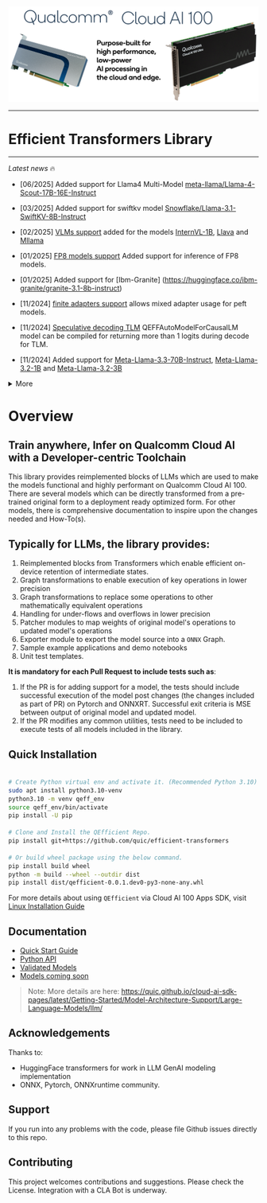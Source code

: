 ![alt text](docs/image/Cloud_AI_100.png)


---
# Efficient Transformers Library 
---

*Latest news* :fire: <br>
- [06/2025] Added support for Llama4 Multi-Model [meta-llama/Llama-4-Scout-17B-16E-Instruct](https://huggingface.co/meta-llama/Llama-4-Scout-17B-16E-Instruct)
- [03/2025] Added support for swiftkv model [Snowflake/Llama-3.1-SwiftKV-8B-Instruct](https://huggingface.co/Snowflake/Llama-3.1-SwiftKV-8B-Instruct)
- [02/2025] [VLMs support](https://github.com/quic/efficient-transformers/pull/267) added for the models [InternVL-1B](https://huggingface.co/OpenGVLab/InternVL2_5-1B), [Llava](https://huggingface.co/llava-hf/llava-1.5-7b-hf) and [Mllama](https://huggingface.co/meta-llama/Llama-3.2-11B-Vision-Instruct)
- [01/2025] [FP8 models support](https://huggingface.co/collections/neuralmagic/fp8-llms-for-vllm-666742ed2b78b7ac8df13127) Added support for inference of FP8 models.

- [01/2025] Added support for [Ibm-Granite] (https://huggingface.co/ibm-granite/granite-3.1-8b-instruct)
- [11/2024] [finite adapters support](https://github.com/quic/efficient-transformers/pull/153) allows mixed adapter usage for peft models.
- [11/2024] [Speculative decoding TLM](https://github.com/quic/efficient-transformers/pull/119) QEFFAutoModelForCausalLM model can be compiled for returning more than 1 logits during decode for TLM.
- [11/2024] Added support for [Meta-Llama-3.3-70B-Instruct](https://huggingface.co/meta-llama/Llama-3.3-70B-Instruct), [Meta-Llama-3.2-1B](https://huggingface.co/meta-llama/Llama-3.2-1B) and [Meta-Llama-3.2-3B](https://huggingface.co/meta-llama/Llama-3.2-3B)

<details>
<summary>More</summary>
- [04/2025] [Granite 3.0 and 3.1 Language MOE Models] (https://huggingface.co/ibm-granite/granite-3.0-1b-a400m-base)
- [09/2024] [AWQ](https://arxiv.org/abs/2306.00978)/[GPTQ](https://arxiv.org/abs/2210.17323) 4-bit quantized models are supported <br>
- [09/2024] Now we support [PEFT](https://huggingface.co/docs/peft/index) models
- [01/2025] Added support for [Ibm-Granite] (https://huggingface.co/ibm-granite/granite-3.1-8b-instruct)
- [01/2025] Added support for [Ibm-Granite-Guardian] (https://huggingface.co/ibm-granite/granite-guardian-3.1-8b)
- [09/2024] Added support for [Gemma-2-Family](https://huggingface.co/collections/google/gemma-2-release-667d6600fd5220e7b967f315)<br>
- [09/2024] Added support for [CodeGemma-Family](https://huggingface.co/collections/google/codegemma-release-66152ac7b683e2667abdee11)
- [09/2024] Added support for [Gemma-Family](https://huggingface.co/collections/google/gemma-release-65d5efbccdbb8c4202ec078b)
- [09/2024] Added support for [Meta-Llama-3.1-8B](https://huggingface.co/meta-llama/Meta-Llama-3.1-8B)
- [09/2024] Added support for [Meta-Llama-3.1-8B-Instruct](https://huggingface.co/meta-llama/Meta-Llama-3.1-8B-Instruct)
- [09/2024] Added support for [Meta-Llama-3.1-70B-Instruct](https://huggingface.co/meta-llama/Meta-Llama-3.1-70B-Instruct)
- [09/2024] Added support for [granite-20b-code-base](https://huggingface.co/ibm-granite/granite-20b-code-base-8k)
- [09/2024] Added support for [granite-20b-code-instruct-8k](https://huggingface.co/ibm-granite/granite-20b-code-instruct-8k)
- [09/2024] Added support for [Starcoder1-15B](https://huggingface.co/bigcode/starcoder)
- [08/2024] Added support for inference optimization technique ```continuous batching```
- [08/2024] Added support for [Jais-adapted-70b](https://huggingface.co/inceptionai/jais-adapted-70b)
- [08/2024] Added support for [Jais-adapted-13b-chat](https://huggingface.co/inceptionai/jais-adapted-13b-chat)
- [08/2024] Added support for [Jais-adapted-7b](https://huggingface.co/inceptionai/jais-adapted-7b)
- [06/2024] Added support for [GPT-J-6B](https://huggingface.co/EleutherAI/gpt-j-6b)
- [06/2024] Added support for [Qwen2-1.5B-Instruct](https://huggingface.co/Qwen/Qwen2-1.5B-Instruct)
- [06/2024] Added support for [StarCoder2-15B](https://huggingface.co/bigcode/starcoder2-15b)
- [06/2024] Added support for [Phi3-Mini-4K-Instruct](https://huggingface.co/microsoft/Phi-3-mini-4k-instruct)
- [06/2024] Added support for [Codestral-22B-v0.1](https://huggingface.co/mistralai/Codestral-22B-v0.1)
- [06/2024] Added support for [Vicuna-v1.5](https://huggingface.co/lmsys/vicuna-13b-v1.5)
- [05/2024] Added support for [Mixtral-8x7B](https://huggingface.co/mistralai/Mixtral-8x7B-v0.1) & [Mistral-7B-Instruct-v0.1](https://huggingface.co/mistralai/Mistral-7B-Instruct-v0.1).
- [04/2024] Initial release of [efficient transformers](https://github.com/quic/efficient-transformers) for seamless inference on pre-trained LLMs.
</details>

# Overview

## Train anywhere, Infer on Qualcomm Cloud AI with a Developer-centric Toolchain

This library provides reimplemented blocks of LLMs which are used to make the models functional and highly performant on Qualcomm Cloud AI 100.
There are several models which can be directly transformed from a pre-trained original form to a deployment ready optimized form.
For other models, there is comprehensive documentation to inspire upon the changes needed and How-To(s).

## Typically for LLMs, the library provides:
1. Reimplemented blocks from Transformers <link> which enable efficient on-device retention of intermediate states.
2. Graph transformations to enable execution of key operations in lower precision
3. Graph transformations to replace some operations to other mathematically equivalent operations
4. Handling for under-flows and overflows in lower precision
5. Patcher modules to map weights of original model's operations to updated model's operations
6. Exporter module to export the model source into a `ONNX` Graph.
7. Sample example applications and demo notebooks
8. Unit test templates. 

**It is mandatory for each Pull Request to include tests such as**:
1. If the PR is for adding support for a model, the tests should include successful execution of the model post changes (the changes included as part of PR) on Pytorch and ONNXRT. Successful exit criteria is MSE between output of original model and updated model.
2. If the PR modifies any common utilities, tests need to be included to execute tests of all models included in the library.


## Quick Installation
```bash

# Create Python virtual env and activate it. (Recommended Python 3.10)
sudo apt install python3.10-venv
python3.10 -m venv qeff_env
source qeff_env/bin/activate
pip install -U pip

# Clone and Install the QEfficient Repo.
pip install git+https://github.com/quic/efficient-transformers

# Or build wheel package using the below command.
pip install build wheel
python -m build --wheel --outdir dist
pip install dist/qefficient-0.0.1.dev0-py3-none-any.whl

``` 

For more details about using ``QEfficient`` via Cloud AI 100 Apps SDK, visit [Linux Installation Guide](https://quic.github.io/efficient-transformers/source/installation.html)


## Documentation

* [Quick Start Guide](https://quic.github.io/efficient-transformers/source/quick_start.html#)
* [Python API](https://quic.github.io/efficient-transformers/source/hl_api.html)
* [Validated Models](https://quic.github.io/efficient-transformers/source/validate.html)
* [Models coming soon](https://quic.github.io/efficient-transformers/source/validate.html#models-coming-soon)

> Note: More details are here: https://quic.github.io/cloud-ai-sdk-pages/latest/Getting-Started/Model-Architecture-Support/Large-Language-Models/llm/

## Acknowledgements
Thanks to:
* HuggingFace transformers for work in LLM GenAI modeling implementation
*  ONNX, Pytorch,  ONNXruntime community.

## Support
If you run into any problems with the code, please file Github issues directly to this repo.

## Contributing
This project welcomes contributions and suggestions. Please check the License. Integration with a CLA Bot is underway. 
